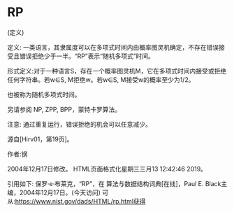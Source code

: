 # RP


(定义)



定义:
一类语言，其隶属度可以在多项式时间内由概率图灵机确定，不存在错误接受且错误拒绝少于一半。“RP”表示“随机多项式”时间。



形式定义:对于一种语言S，存在一个概率图灵机M，它在多项式时间内接受或拒绝任何字符串。若w∈S, M拒绝w。若w∈S, M接受w的概率至少为1/2。



也被称为随机多项式时间。



另请参阅
NP, ZPP, BPP，蒙特卡罗算法。



注意:
通过重复运行，错误拒绝的机会可以任意减少。

源自[Hirv01，第19页]。


作者:钢







2004年12月17日修改。
HTML页面格式化星期三三月13 12:42:46 2019。



引用如下:
保罗·e·布莱克，“RP”，在
算法与数据结构词典[在线]，Paul E. Black主编，2004年12月17日。(今天访问)
可从:https://www.nist.gov/dads/HTML/rp.html获得